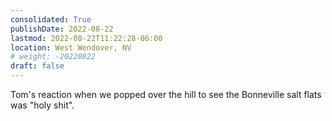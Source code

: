```yaml
---
consolidated: True
publishDate: 2022-08-22
lastmod: 2022-08-22T11:22:28-06:00
location: West Wendover, NV
# weight: -20220822
draft: false
---
```

Tom's reaction when we popped over the hill to see the Bonneville salt flats was "holy shit".
 